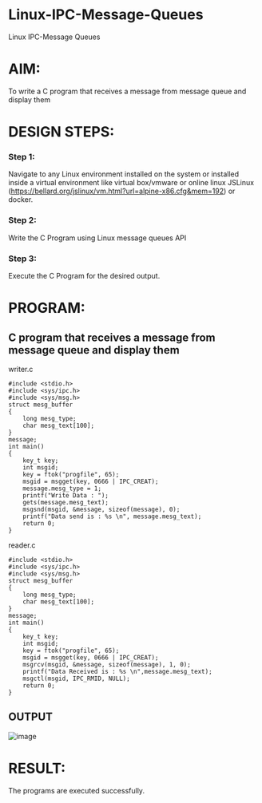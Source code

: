# Linux-IPC-Message-Queues
Linux IPC-Message Queues

# AIM:
To write a C program that receives a message from message queue and display them

# DESIGN STEPS:

### Step 1:

Navigate to any Linux environment installed on the system or installed inside a virtual environment like virtual box/vmware or online linux JSLinux (https://bellard.org/jslinux/vm.html?url=alpine-x86.cfg&mem=192) or docker.

### Step 2:

Write the C Program using Linux message queues API 

### Step 3:

Execute the C Program for the desired output. 

# PROGRAM:

## C program that receives a message from message queue and display them
writer.c
``` 
#include <stdio.h> 
#include <sys/ipc.h> 
#include <sys/msg.h> 
struct mesg_buffer 
{ 
	long mesg_type; 
	char mesg_text[100]; 
} 
message; 
int main() 
{ 
    key_t key; 
	int msgid;
	key = ftok("progfile", 65); 
	msgid = msgget(key, 0666 | IPC_CREAT); 
	message.mesg_type = 1; 
	printf("Write Data : "); 
	gets(message.mesg_text); 
	msgsnd(msgid, &message, sizeof(message), 0); 
	printf("Data send is : %s \n", message.mesg_text); 
	return 0; 
} 
```
reader.c
```
#include <stdio.h>
#include <sys/ipc.h>
#include <sys/msg.h>
struct mesg_buffer
{
	long mesg_type;
	char mesg_text[100];
} 
message;
int main()
{
	key_t key;
	int msgid;
	key = ftok("progfile", 65);
	msgid = msgget(key, 0666 | IPC_CREAT);
	msgrcv(msgid, &message, sizeof(message), 1, 0);
	printf("Data Received is : %s \n",message.mesg_text);
	msgctl(msgid, IPC_RMID, NULL);
	return 0;
}
```




## OUTPUT
![image](https://github.com/user-attachments/assets/abfb6839-518e-419e-8d8d-1a24748ab956)





# RESULT:
The programs are executed successfully.

